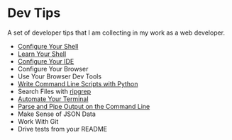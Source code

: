 # Dev Tips

A set of developer tips that I am collecting in my work as a web developer.

* [Configure Your Shell](configure-your-shell.md)
* [Learn Your Shell](learn-your-shell.md)
* [Configure Your IDE](configure-your-ide.md)
* Configure Your Browser
* Use Your Browser Dev Tools
* [Write Command Line Scripts with Python](write-command-line-scripts-with-python.md)
* Search Files with [ripgrep](https://github.com/BurntSushi/ripgrep)
* [Automate Your Terminal](automate-your-terminal.md)
* [Parse and Pipe Output on the Command Line](parse-and-pipe-output-on-the-command-line.md)
* Make Sense of JSON Data
* Work With Git
* Drive tests from your README
